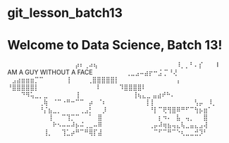 # git_lesson_batch13
# Welcome to Data Science, Batch 13!

⠀⠀⠀⠀⠀⠀⠀⠀⠀⠀⠀⠀⠀⠀⠀⡴⠆⢀⠴⢦⠀⠀⠀
⠀⠀⠀⠀⠀⠀⠀⠀⠀⠀⠀⠀⠀⠀⠸⡀⡀⠃⠄⡎⠀⠀⠀I AM A GUY WITHOUT A FACE
⠀⠀⠀⠀⠀⠀⠀⢀⣀⣠⠤⣴⡖⠒⣨     ⡉⠘⢜⠀⠀⠀⠀
⠀⣠⣴⣶⣶⣶⡉⠉⠀⠀⠀                  ⠀⠀⡇⠀⠀⠀
⢀⣿⣿⣿⣿⣿⡇⠀⠀⠀⠀⠀⠀⠀⠀⠀ ⠀⠀⠀⢠⠀⠀⠀
⠘⣿⣿⣿⣿⣿⡇⠀⠀⠀⠀⠀⠀⠀⠀⠀ ⠀⠀⠀⠸⠀⠀⠀
⠀⠹⣿⣿⣿⣿⠇⠀⠀⠀⠀⠀⠀⠀⠀⠀⠀⠀⠀⠀⠀
⠀⠀⠀⠙⠻⢥⣀⡀⣀⠀⠀⠀            ⠀⠀⠀⡇⠀⠀⠀
⠀⠀⠀⠀⠀⠀⠀⠀⢸⢦⣄⣀            ⣤⣴⠞⠓⠄⠀⠀
⠀⠀⠀⠀⠀⠀⠀⢀⢷⠀⠈⠉⠐⠛⠒⠉⠉⠀⡴⠀⠈⠆⠀
⠀⠀⠀⠀⠀⠀⠀⢸⢸⠀⠀⠀⠀⠀⠀⠀⠀⠀⢣⡤⠀⠸⡀
⠀⠀⠀⠀⠀⠀⠀⠘⡌⣦⣀⡀⠀⠀⠀⠀⢀⣠⡃⠀⠀⡸⠀
⠀⠀⠀⠀⠀⠀⠀⠀⠘⡇⠉⢟⢻⣿⠿⠛⠋⠉⢳⡦⣶⠁⠀
⠀⠀⠀⠀⠀⠀⠀⠀⠀⢸⠀⠀⠉⢹⡉⠉⠀⠀⠁⠀⣿⠀⠀
⠀⠀⠀⠀⠀⠀⠀⠀⠀⠀⡆⠲⠄⠀⣧⠀⢤⡀⠀⠀⣿⠀⠀
⠀⠀⠀⠀⠀⠀⠀⠀⠀⠀⠗⠢⠤⠤⠼⡦⠬⢀⣀⠤⠿⠀⠀
⠀⠀⠀⠀⠀⠀⠀⠀⢀⡤⠼⢶⣦⢤⣄⢧⣀⣤⣄⣠⢼⠀⠀
⠀⠀⠀⠀⠀⠀⠀⠀⢸⡀⠀⠀⢹⣁⡴⠛⠉⠛⢿⡏⣼⠀⠀
⠀⠀⠀⠀⠀⠀⠀⠀⠀⠉⠋⠉⠛⠉⠑⢆⣀⣀⣚⡹⠃⠀⠀